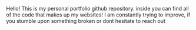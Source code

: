 Hello!
This is my personal portfolio github repository. inside you can find all of the code that makes up my websites!
I am constantly trying to improve, if you stumble upon something broken or dont hesitate to reach out
